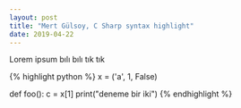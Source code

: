 ```yaml
---
layout: post
title: "Mert Gülsoy, C Sharp syntax highlight"
date: 2019-04-22
---
```


Lorem ipsum bılı bılı tık tık

{% highlight python %}
x = ('a', 1, False)

def foo():
    c = x[1]
    print("deneme bir iki")
{% endhighlight %}

